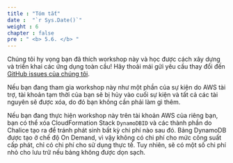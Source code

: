 ```yaml
---
title : "Tóm tắt"
date :  "`r Sys.Date()`" 
weight : 6 
chapter : false
pre : " <b> 5.6. </b> "
---
```


Chúng tôi hy vọng bạn đã thích workshop này và học được cách xây dựng và triển khai các ứng dụng toàn cầu! Hãy thoải mái gửi yêu cầu thay đổi đến [GitHub issues của chúng tôi](https://github.com/aws-samples/amazon-dynamodb-labs/issues).

Nếu bạn đang tham gia workshop này như một phần của sự kiện do AWS tài trợ, tài khoản tạm thời của bạn sẽ bị hủy vào cuối sự kiện và tất cả các tài nguyên sẽ được xóa, do đó bạn không cần phải làm gì thêm.

Nếu bạn đang thực hiện workshop này trên tài khoản AWS của riêng bạn, bạn có thể xóa CloudFormation Stack `DynamoDBID` và các thành phần do Chalice tạo ra để tránh phát sinh bất kỳ chi phí nào sau đó. Bảng DynamoDB được tạo ở chế độ On Demand, vì vậy không có chi phí cho mức công suất cấp phát, chỉ có chi phí cho sử dụng thực tế. Tuy nhiên, sẽ có một số chi phí nhỏ cho lưu trữ nếu bảng không được dọn sạch.